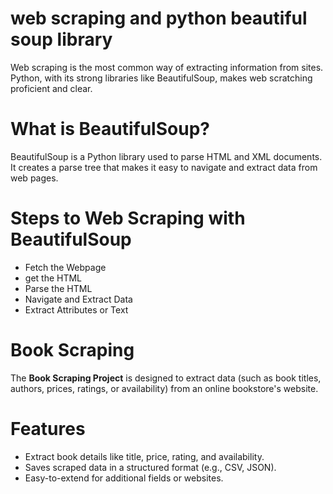 # web scraping and python beautiful soup  library
Web scraping is the most common way of extracting information from sites. Python, with its strong libraries like BeautifulSoup, makes web scratching proficient and clear. 
# What is BeautifulSoup?
BeautifulSoup is a Python library used to parse HTML and XML documents. It creates a parse tree that makes it easy to navigate and extract data from web pages.
# Steps to Web Scraping with BeautifulSoup
* Fetch the Webpage
* get the HTML
* Parse the HTML
* Navigate and Extract Data
* Extract Attributes or Text
# Book Scraping
The **Book Scraping Project** is designed to extract data (such as book titles, authors, prices, ratings, or availability) from an online bookstore's website.
#  Features
*  Extract book details like title, price, rating, and availability.
*  Saves scraped data in a structured format (e.g., CSV, JSON).
* Easy-to-extend for additional fields or websites.

